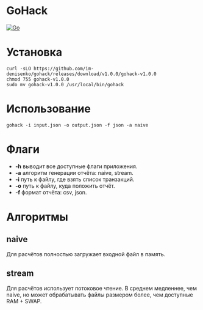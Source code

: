 # GoHack

[![Go](https://github.com/im-denisenko/gohack/actions/workflows/go.yml/badge.svg)](https://github.com/im-denisenko/gohack/actions/workflows/go.yml)

# Установка

```
curl -sLO https://github.com/im-denisenko/gohack/releases/download/v1.0.0/gohack-v1.0.0
chmod 755 gohack-v1.0.0
sudo mv gohack-v1.0.0 /usr/local/bin/gohack
```

# Использование

```
gohack -i input.json -o output.json -f json -a naive
```

# Флаги

- **-h** выводит все доступные флаги приложения.
- **-a** алгоритм генерации отчёта: naive, stream.
- **-i** путь к файлу, где взять список транзакций.
- **-o** путь к файлу, куда положить отчёт.
- **-f** формат отчёта: csv, json.

# Алгоритмы

## naive

Для расчётов полностью загружает входной файл в память.

## stream

Для расчётов использует потоковое чтение. В среднем медленнее, чем naive, но может обрабатывать файлы размером более, чем доступные RAM + SWAP.
